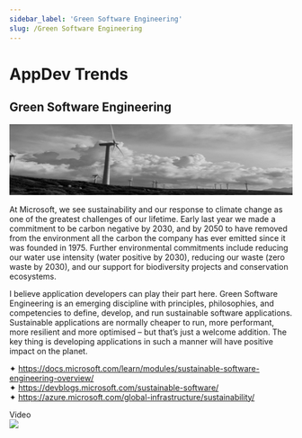 ```yaml
---
sidebar_label: 'Green Software Engineering'
slug: /Green Software Engineering
---
```


# AppDev Trends

##  Green Software Engineering

![](images/18-greensoftwareengineering.png)

At Microsoft, we see sustainability and our response to climate change as one of the greatest challenges of our lifetime. Early last year we made a commitment to be carbon negative by 2030, and by 2050 to have removed from the environment all the carbon the company has ever emitted since it was founded in 1975. Further environmental commitments include reducing our water use intensity (water positive by 2030), reducing our waste (zero waste by 2030), and our support for biodiversity projects and conservation ecosystems.

I believe application developers can play their part here. Green Software Engineering is an emerging discipline with principles, philosophies, and competencies to define, develop, and run sustainable software applications. Sustainable applications are normally cheaper to run, more performant, more resilient and more optimised – but that’s just a welcome addition. The key thing is developing applications in such a manner will have positive impact on the planet.

&#x2726; <https://docs.microsoft.com/learn/modules/sustainable-software-engineering-overview/>  
&#x2726; <https://devblogs.microsoft.com/sustainable-software/>  
&#x2726; <https://azure.microsoft.com/global-infrastructure/sustainability/>  

Video  
[![](https://i3.ytimg.com/vi/Tcvr30NRWmA/mqdefault.jpg)](https://youtu.be/Tcvr30NRWmA)
